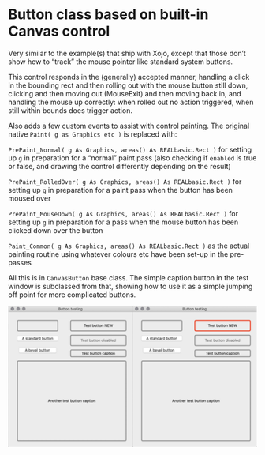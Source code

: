 # Button class based on built-in Canvas control

Very similar to the example(s) that ship with Xojo, except that those don’t show how to “track” the mouse pointer like standard system buttons.

This control responds in the (generally) accepted manner, handling a click in the bounding rect and then rolling out with the mouse button still down, clicking and then moving out (MouseExit) and then moving back in, and handling the mouse up correctly: when rolled out no action triggered, when still within bounds does trigger action.

Also adds a few custom events to assist with control painting. The original native `Paint( g as Graphics etc )` is replaced with:

`PrePaint_Normal( g As Graphics, areas() As REALbasic.Rect )` for setting up `g` in preparation for a “normal” paint pass (also checking if `enabled` is true or false, and drawing the control differently depending on the result)

`PrePaint_RolledOver( g As Graphics, areas() As REALbasic.Rect )` for setting up `g` in preparation for a paint pass when the button has been moused over

`PrePaint_MouseDown( g As Graphics, areas() As REALbasic.Rect )` for setting up `g` in preparation for a pass when the mouse button has been clicked down over the button

`Paint_Common( g As Graphics, areas() As REALbasic.Rect )` as the actual painting routine using whatever colours etc have been set-up in the pre-passes

All this is in `CanvasButton` base class. The simple caption button in the test window is subclassed from that, showing how to use it as a simple jumping off point for more complicated buttons.

![Screenshot of states](/screenshots/image.jpg)


